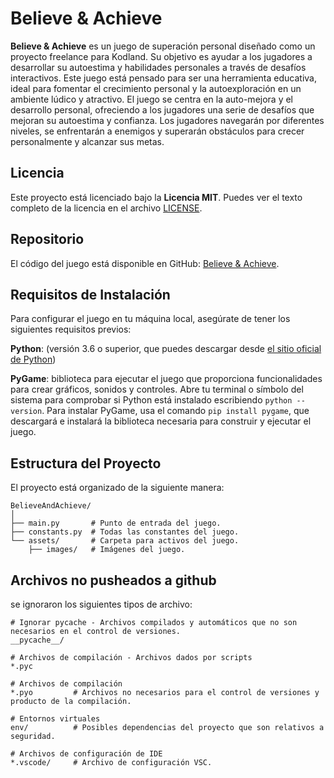 # Believe & Achieve

**Believe & Achieve** es un juego de superación personal diseñado como un proyecto freelance para Kodland. Su objetivo es ayudar a los jugadores a desarrollar su autoestima y habilidades personales a través de desafíos interactivos. Este juego está pensado para ser una herramienta educativa, ideal para fomentar el crecimiento personal y la autoexploración en un ambiente lúdico y atractivo. El juego se centra en la auto-mejora y el desarrollo personal, ofreciendo a los jugadores una serie de desafíos que mejoran su autoestima y confianza. Los jugadores navegarán por diferentes niveles, se enfrentarán a enemigos y superarán obstáculos para crecer personalmente y alcanzar sus metas.

## Licencia

Este proyecto está licenciado bajo la **Licencia MIT**. Puedes ver el texto completo de la licencia en el archivo [LICENSE](LICENSE).


## Repositorio

El código del juego está disponible en GitHub: [Believe & Achieve](https://github.com/devpsicoamgg/BelieveAndAchieve).


## Requisitos de Instalación

Para configurar el juego en tu máquina local, asegúrate de tener los siguientes requisitos previos: 

**Python**: (versión 3.6 o superior, que puedes descargar desde [el sitio oficial de Python](https://www.python.org/downloads/)) 

**PyGame**: biblioteca para ejecutar el juego que proporciona funcionalidades para crear gráficos, sonidos y controles. Abre tu terminal o símbolo del sistema para comprobar si Python está instalado escribiendo `python --version`. Para instalar PyGame, usa el comando `pip install pygame`, que descargará e instalará la biblioteca necesaria para construir y ejecutar el juego.

## Estructura del Proyecto

El proyecto está organizado de la siguiente manera:

```
BelieveAndAchieve/ 
│ 
├── main.py       # Punto de entrada del juego. 
├── constants.py  # Todas las constantes del juego.  
└── assets/       # Carpeta para activos del juego. 
    ├── images/   # Imágenes del juego. 
```

## Archivos no pusheados a github

se ignoraron los siguientes tipos de archivo:

```
# Ignorar pycache - Archivos compilados y automáticos que no son necesarios en el control de versiones.
__pycache__/  

# Archivos de compilación - Archivos dados por scripts
*.pyc        

# Archivos de compilación
*.pyo         # Archivos no necesarios para el control de versiones y producto de la compilación.

# Entornos virtuales
env/          # Posibles dependencias del proyecto que son relativos a seguridad.

# Archivos de configuración de IDE
*.vscode/     # Archivo de configuración VSC.
```
